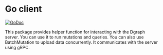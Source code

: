 # Go client

[![GoDoc](https://godoc.org/github.com/dgraph-io/dgraph/client?status.svg)](https://godoc.org/github.com/dgraph-io/dgraph/client)

This package provides helper function for interacting with the Dgraph server.
You can use it to run mutations and queries. You can also use BatchMutation
to upload data concurrently. It communicates with the server using gRPC.
